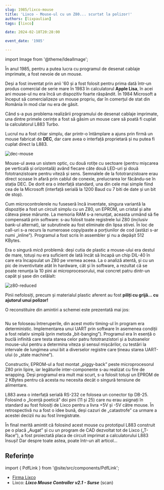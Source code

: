 ```yaml
---
slug: 1985/lixco-mouse
title: 'Lixco - Mouse-ul cu un Z80... scurtat la polizor!'
authors: [lixpaulian]
tags: [lixco]

date: 2024-02-18T20:28:00

event_date: '1985'

---
```


import Image from '@theme/IdealImage';

În anul 1985, pentru a putea lucra cu programul de desenat cablaje imprimate,
a fost nevoie de un mouse.

<!-- truncate -->

Deși a fost inventat prin anii '60 și a fost folosit pentru prima dată într-un produs comercial
de serie mare în 1983 în calculatorul **Apple Lisa**, în acei ani mouse-ul nu era încă un dispozitiv
foarte răspândit. În 1984 Microsoft a început să comercializeze un mouse propriu, dar în comerțul de stat din România în mod clar nu era de găsit.

Când s-a pus problema realizării programului de desenat cablaje imprimate, una dintre primele
cerințe a fost să găsim un mouse care să poată fi cuplat la calculatorul L883 Turbo.

Lucrul nu a fost chiar simplu, dar printr-o întâmplare a ajuns prin firmă un mouse fabricat de **DEC**,
dar care avea o interfață proprietară și nu putea fi cuplat direct la L883.

![dec-mouse](https://cronica-it.github.io/imagini/1985/lixco-mouse/dec-round-mouse.jpg)

Mouse-ul avea un sistem optic, cu două rotițe cu sectoare (pentru mișcarea pe verticală și orizontală) având fiecare câte două LED-uri și două fototranzistoare pentru viteză și sens. Semnalele de la fototranzistoare erau direct scoase în afară prin cablul de conexie, prelucrarea lor făcându-se în stația DEC. De dorit era o interfață standard, una din cele mai simple fiind cea de la Microsoft (interfață serială la 1200 Baud cu 7 biti de date și un bit de stop).

Cum microcontrolerele nu fuseseră încă inventate, singura variantă la dispoziție a fost un circuit simplu cu un Z80, un EPROM, un cristal și alte câteva piese mărunte. La memoria RAM s-a renunțat, aceasta urmând să fie compensată prin software: s-au folosit toate registrele lui Z80 (inclusiv bank-ul alternat), iar subrutinele au fost eliminate din lipsa stivei. În loc de call-uri s-a recurs la numeroase copy/paste a porțiunilor de cod (astăzi s-ar numi „inline”). Programul a fost scris în assembler și nu a depășit 512 KBytes.

Era o singură _mică_ problemă: deși cutia de plastic a mouse-ului era destul de mare, totuși nu era suficient de lată încât să încapă un chip DIL-40 în care era încapsulat un Z80 pe vremea aceea. La o analiză atentă, și cu un pic de inventivitate atât în hardware, cât și în software, a rezultat că se poate renunța la 10 pini ai microprocesorului, mai concret patru dintr-un capăt și șase din celălalt:

![z80-reduced](https://cronica-it.github.io/imagini/1985/lixco-mouse/z80-reduced.png)

Pinii nefolosiți, precum și materialul plastic aferent au fost **piliți cu grijă... cu ajutorul unui polizor!**

O reconstituire din amintiri a schemei este prezentată mai jos:

<a href="https://cronica-it.github.io/imagini/1985/lixco-mouse/z80-mouse-sch.pdf"><Image img="https://cronica-it.github.io/imagini/1985/lixco-mouse/z80-mouse-sch.pdf" /></a>

Nu se foloseau întreruperile, din acest motiv timing-ul în program era deterministic. Implementarea unui UART prin software în asemenea condiții a fost relativ simplă (prin metoda „bit-banging”). Programul era în esență o buclă infinită care testa starea celor patru fototranzistori și a butoanelor mouse-ului pentru a determina viteza și sensul mișcărilor, cu testări la intervale de lungimea unui bit a diverselor registre care țineau starea UART-ului (o „state machine”).

Constructiv, EPROM-ul a fost montat „piggy-back” peste microprocesorul Z80 prin lipire, iar legăturile inter-componente s-au realizat cu fire de wrapping. Deși programul era mult mai scurt, s-a folosit totuși un EPROM de 2 KBytes pentru că acesta nu necesita decât o singură tensiune de alimentare.

L883 avea o interfață serială RS-232 ce folosea un conector tip DB-25. Folosind o „licență poetică” doi pini (11 și 25) care nu erau asignați în standard au fost folosiți de Lixco pentru a livra +5V și -5V către mouse. În retrospectivă nu a fost o idee bună, deși cazuri de „catastrofe” ca urmare a acestei decizii nu au fost înregistrate.

În final merită amintit că folosind acest mouse cu prototipul L883 construit pe o placă „Augat” și cu un program de CAD dezvoltat tot de Lixco („T-Race”), a fost proiectată placa de circuit imprimat a calculatorului L883 însuși! Dar despre toate astea, poate într-un alt articol...

## Referințe

import { PdfLink } from '@site/src/components/PdfLink';

- [Firma Lixco](/evenimente/1967/firma-lixco)
- Lixco: _**Lixco Mouse Controller v2.1 - Surse**_ (scan) <PdfLink href="https://github.com/cronica-it/arhiva/releases/download/1989/lixco-mouse-controller-source-v2.1.pdf"/>

